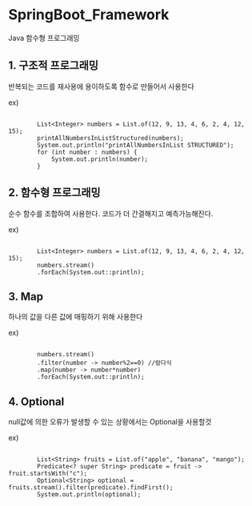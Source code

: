 # SpringBoot_Framework
Java 함수형 프로그래밍

## 1. 구조적 프로그래밍
반복되는 코드를 재사용에 용이하도록 함수로 만들어서 사용한다


ex)
```

		List<Integer> numbers = List.of(12, 9, 13, 4, 6, 2, 4, 12, 15);
		printAllNumbersInListStructured(numbers);
		System.out.println("printAllNumbersInList STRUCTURED");
		for (int number : numbers) {
			System.out.println(number);
		}

```

## 2. 함수형 프로그래밍
순수 함수를 조합하여 사용한다. 코드가 더 간결해지고 예측가능해진다.


ex)
```

		List<Integer> numbers = List.of(12, 9, 13, 4, 6, 2, 4, 12, 15);
		numbers.stream()
		.forEach(System.out::println);

```

## 3. Map
하나의 값을 다른 값에 매핑하기 위해 사용한다


ex)
```

		numbers.stream()
		.filter(number -> number%2==0) //람다식
		.map(number -> number*number)
		.forEach(System.out::println);

```

## 4. Optional
null값에 의한 오류가 발생할 수 있는 상황에서는 Optional을 사용할것


ex)
```

		List<String> fruits = List.of("apple", "banana", "mango");
		Predicate<? super String> predicate = fruit -> fruit.startsWith("c");
		Optional<String> optional = fruits.stream().filter(predicate).findFirst();
		System.out.println(optional);

```
